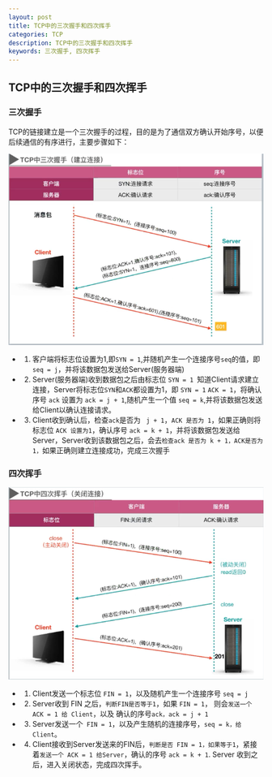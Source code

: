 ```yaml
---
layout: post
title: TCP中的三次握手和四次挥手
categories: TCP
description: TCP中的三次握手和四次挥手
keywords: 三次握手, 四次挥手
---
```


## TCP中的三次握手和四次挥手

### 三次握手

TCP的链接建立是一个三次握手的过程，目的是为了通信双方确认开始序号，以便后续通信的有序进行，主要步骤如下：

![](/images/res/三次握手.png)

- 1.  客户端将标志位设置为1,即``SYN = 1``,并随机产生一个连接序号``seq``的值，即`` seq = j``，并将该数据包发送给Server(服务器端)

- 2. Server(服务器端)收到数据包之后由标志位 ``SYN = 1 ``知道Client请求建立连接，Server将标志位``SYN``和``ACK``都设置为1，即 ``SYN = 1`` ``ACK = 1``，将确认序号 ``ack`` 设置为 ``ack = j + 1``,随机产生一个值 ``seq = k``,并将该数据包发送给Client以确认连接请求。

- 3. Client收到确认后，检查`` ack ``是否为 `` j + 1``，``ACK 是否为 1``，如果正确则将标志位 ``ACK 设置为1``，确认序号 ``ack = k + 1``，并将该数据包发送给Server，Server收到该数据包之后，会去``检查ack 是否为 k + 1，ACK是否为1，``如果正确则建立连接成功，完成三次握手

### 四次挥手

![](/images/res/四次挥手.png)

- 1. Client发送一个标志位 ``FIN = 1``，以及随机产生一个连接序号 ``seq = j``

- 2. Server收到 FIN 之后，``判断FIN是否等于1``，如果 ``FIN = 1``， 则会``发送一个 ACK = 1 给 Client``，以及 确认的序号``ack，ack = j + 1``

- 3. Server发送一个`` FIN = 1``，以及产生随机的连接序号，``seq = k，给Client``。

- 4. Client接收到Server发送来的FIN后，``判断是否 FIN = 1，如果等于1``，紧接着``发送一个 ACK = 1 给Server``，确认的序号 ``ack = k + 1``. Server 收到之后，进入关闭状态，完成四次挥手。
